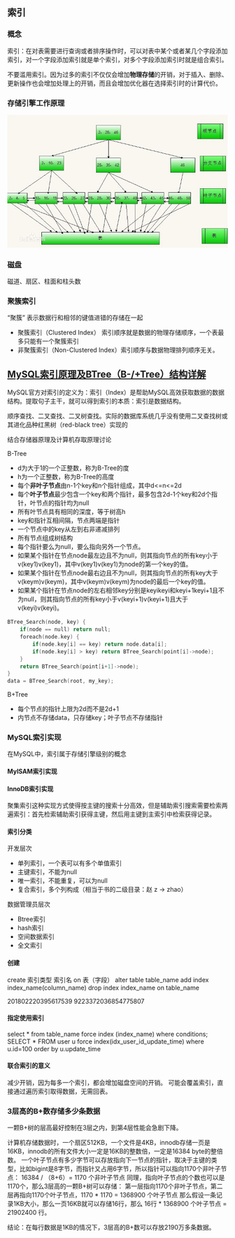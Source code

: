## 索引

### 概念
索引：在对表需要进行查询或者排序操作时，可以对表中某个或者某几个字段添加索引，对一个字段添加索引就是单个索引，对多个字段添加索引时就是组合索引。

不要滥用索引。因为过多的索引不仅仅会增加**物理存储**的开销，对于插入、删除、更新操作也会增加处理上的开销，而且会增加优化器在选择索引时的计算代价。

### 存储引擎工作原理
![存储引擎工作原理](../img/存储引擎工作原理.jpg) 

### 磁盘
磁道、扇区、柱面和柱头数

### 聚簇索引
“聚簇” 表示数据行和相邻的键值进错的存储在一起
* 聚簇索引（Clustered Index） 索引顺序就是数据的物理存储顺序，一个表最多只能有一个聚簇索引
* 非聚簇索引（Non-Clustered Index）索引顺序与数据物理排列顺序无关。

## [MySQL索引原理及BTree（B-/+Tree）结构详解](/https://blog.csdn.net/u013967628/article/details/84305511)
MySQL官方对索引的定义为：索引（Index）是帮助MySQL高效获取数据的数据结构。提取句子主干，就可以得到索引的本质：索引是数据结构。

顺序查找、二叉查找、二叉树查找。实际的数据库系统几乎没有使用二叉查找树或其进化品种红黑树（red-black tree）实现的

结合存储器原理及计算机存取原理讨论

B-Tree
* d为大于1的一个正整数，称为B-Tree的度
* h为一个正整数，称为B-Tree的高度
* 每个**非叶子节点**由n-1个key和n个指针组成，其中d<=n<=2d
* 每个**叶子节点**最少包含一个key和两个指针，最多包含2d-1个key和2d个指针，叶节点的指针均为null 
* 所有叶节点具有相同的深度，等于树高h
* key和指针互相间隔，节点两端是指针
* 一个节点中的key从左到右非递减排列
* 所有节点组成树结构
* 每个指针要么为null，要么指向另外一个节点。
* 如果某个指针在节点node最左边且不为null，则其指向节点的所有key小于v(key1)v(key1)，其中v(key1)v(key1)为node的第一个key的值。
* 如果某个指针在节点node最右边且不为null，则其指向节点的所有key大于v(keym)v(keym)，其中v(keym)v(keym)为node的最后一个key的值。
* 如果某个指针在节点node的左右相邻key分别是keyikeyi和keyi+1keyi+1且不为null，则其指向节点的所有key小于v(keyi+1)v(keyi+1)且大于v(keyi)v(keyi)。

```c
BTree_Search(node, key) {
    if(node == null) return null;
    foreach(node.key) {
        if(node.key[i] == key) return node.data[i];
        if(node.key[i] > key) return BTree_Search(point[i]->node);
    }
    return BTree_Search(point[i+1]->node);
}
data = BTree_Search(root, my_key);
```

B+Tree
* 每个节点的指针上限为2d而不是2d+1
* 内节点不存储data，只存储key；叶子节点不存储指针

### MySQL索引实现
在MySQL中，索引属于存储引擎级别的概念
#### MyISAM索引实现
#### InnoDB索引实现
聚集索引这种实现方式使得按主键的搜索十分高效，但是辅助索引搜索需要检索两遍索引：首先检索辅助索引获得主键，然后用主键到主索引中检索获得记录。

#### 索引分类
开发层次
* 单列索引，一个表可以有多个单值索引
* 主键索引，不能为null
* 唯一索引，不能重复，可以为null
* 复合索引，多个列构成（相当于书的二级目录：赵  z -> zhao）

数据管理员层次
* Btree索引
* hash索引
* 空间数据索引
* 全文索引

#### 创建
create 索引类型 索引名 on 表（字段）
alter table table_name add index index_name(column_name)
drop index index_name on table_name

201802220395617539
9223372036854775807

#### 指定使用索引
select * from table_name force index (index_name) where conditions;
SELECT * FROM user u force index(idx_user_id_update_time) where u.id=100 order by u.update_time

#### 联合索引的意义
减少开销，因为每多一个索引，都会增加磁盘空间的开销。
可能会覆盖索引，直接通过遍历索引取得数据，无需回表。

### 3层高的B+数存储多少条数据
一颗B+树的层高最好控制在3层之内，到第4层性能会急剧下降。

计算机存储数据时，一个扇区512KB，一个文件是4KB，innodb存储一页是16KB，innodb的所有文件大小一定是16KB的整数倍，一定是16384 byte的整倍数。
一个叶子节点有多少字节可以存放指向下一节点的指针，取决于主键的类型，比如bigint是8字节，而指针又占用6字节，所以指针可以指向1170个非叶子节点： 
16384 / （8+6）= 1170 个非叶子节点
同理，指向叶子节点的个数也可以是1170个，那么3层高的一颗B+树可以存储：
第一层指向1170个非叶子节点，第二层再指向1170个叶子节点，1170 * 1170 = 1368900 个叶子节点
那么假设一条记录1KB大小，那么一页16KB就可以存储16行，那么 16行 * 1368900 个叶子节点 = 21902400 行。

结论：在每行数据是1KB的情况下，3层高的B+数可以存放2190万多条数据。